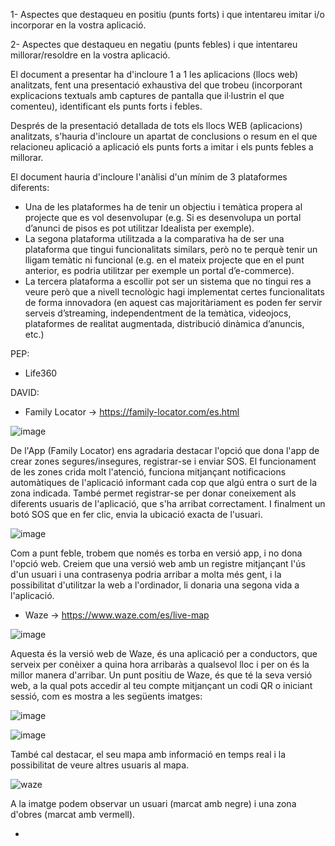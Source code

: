 1- Aspectes que destaqueu en positiu (punts forts) i que intentareu imitar i/o incorporar en la vostra aplicació.

2- Aspectes que destaqueu en negatiu (punts febles) i que intentareu millorar/resoldre en la vostra aplicació. 

El document a presentar ha d'incloure 1 a 1 les aplicacions (llocs web) analitzats, fent una presentació exhaustiva del que trobeu (incorporant explicacions textuals amb captures de pantalla que il·lustrin el que comenteu), identificant els punts forts i febles. 

Després de la presentació detallada de tots els llocs WEB (aplicacions) analitzats, s'hauria d'incloure un apartat de conclusions o resum en el que relacioneu aplicació a aplicació els punts forts a imitar i els punts febles a millorar. 


El document hauria d'incloure l'anàlisi d'un mínim de 3 plataformes diferents:

- Una de les plataformes ha de tenir un objectiu i temàtica propera al projecte que es vol desenvolupar (e.g. Si es desenvolupa un portal d’anunci de pisos es pot utilitzar Idealista per exemple).
- La segona plataforma utilitzada a la comparativa ha de ser una plataforma que tingui funcionalitats similars, però no te perquè tenir un lligam temàtic ni funcional (e.g. en el mateix projecte que en el punt anterior, es podria utilitzar per exemple un portal d’e-commerce).
- La tercera plataforma a escollir pot ser un sistema que no tingui res a veure però que a nivell tecnològic hagi implementat certes funcionalitats de forma innovadora (en aquest cas majoritàriament es poden fer servir serveis d’streaming, independentment de la temàtica, videojocs, plataformes de realitat augmentada, distribució dinàmica d’anuncis, etc.)


PEP:
- Life360


DAVID:
- Family Locator -> https://family-locator.com/es.html

![image](https://github.com/pepbote/daw-bio2/assets/144775859/30ba00b0-1baf-4cdc-a51e-977015fd463f)

De l'App (Family Locator) ens agradaria destacar l'opció que dona l'app de crear zones segures/insegures, registrar-se i enviar SOS. El funcionament de les zones crida molt l'atenció, funciona mitjançant notificacions automàtiques de l'aplicació informant cada 
cop que algú entra o surt de la zona indicada. També permet registrar-se per donar coneixement als diferents usuaris de l'aplicació, que s'ha arribat correctament. I finalment un botó SOS que en fer clic, envia la ubicació exacta de l'usuari.


![image](https://github.com/pepbote/daw-bio2/assets/144775859/0f530fdd-3c1e-4eb9-a247-93aed0f683e8)

Com a punt feble, trobem que només es torba en versió app, i no dona l'opció web. Creiem que una versió web amb un registre mitjançant l'ús d'un usuari i una contrasenya podria arribar a molta més gent, i la possibilitat d'utilitzar la web a l'ordinador, li 
donaria una segona vida a l'aplicació.


- Waze -> https://www.waze.com/es/live-map

![image](https://github.com/pepbote/daw-bio2/assets/144775859/f3c1ed31-45e3-4c30-a811-90d417b88b13)

Aquesta és la versió web de Waze, és una aplicació per a conductors, que serveix per conèixer a quina hora arribaràs a qualsevol lloc i per on és la millor manera d'arribar. Un punt positiu de Waze, és que té la seva versió web, a la qual pots accedir al teu
compte mitjançant un codi QR o iniciant sessió, com es mostra a les següents imatges:

![image](https://github.com/pepbote/daw-bio2/assets/144775859/ed761a7a-e0ac-4ca8-9d97-f77e44371bd5)

![image](https://github.com/pepbote/daw-bio2/assets/144775859/7c7331e5-1559-46db-af3a-6b5b0c9a39c3)

També cal destacar, el seu mapa amb informació en temps real i la possibilitat de veure altres usuaris al mapa. 

![waze](https://github.com/pepbote/daw-bio2/assets/144775859/646bfc84-6a8a-4b62-8cc4-c1fd3fd9c614)

A la imatge podem observar un usuari (marcat amb negre) i una zona d'obres (marcat amb vermell).

- 
